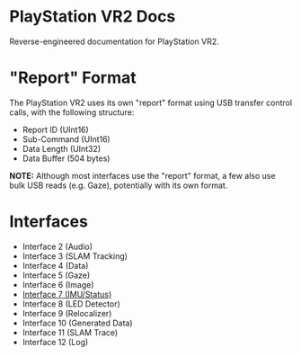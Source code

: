 # PlayStation VR2 Docs
Reverse-engineered documentation for PlayStation VR2.

# "Report" Format
The PlayStation VR2 uses its own "report" format using USB transfer control calls, with the following structure:
- Report ID (UInt16)
- Sub-Command (UInt16)
- Data Length (UInt32)
- Data Buffer (504 bytes)

**NOTE:** Although most interfaces use the "report" format, a few also use bulk USB reads (e.g. Gaze), potentially with its own format.

# Interfaces
- Interface 2 (Audio)
- Interface 3 (SLAM Tracking)
- Interface 4 (Data)
- Interface 5 (Gaze)
- Interface 6 (Image)
- [Interface 7 (IMU/Status)](imu-status-interface.md)
- Interface 8 (LED Detector)
- Interface 9 (Relocalizer)
- Interface 10 (Generated Data)
- Interface 11 (SLAM Trace)
- Interface 12 (Log)
